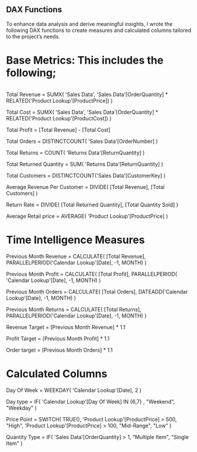 ## DAX Functions
To enhance data analysis and derive meaningful insights, I wrote the following DAX functions to create measures and calculated columns tailored to the project’s needs.
# Base Metrics: This includes the following;
```txt
```
Total Revenue =
   SUMX(
    'Sales Data',
    'Sales Data'[OrderQuantity] * RELATED('Product Lookup'[ProductPrice])
   )

 Total Cost = 
SUMX(
    'Sales Data',
    'Sales Data'[OrderQuantity] * RELATED('Product Lookup'[ProductCost])
)

  Total Profit =
[Total Revenue] - [Total Cost]


 Total Orders = 
DISTINCTCOUNT(
    'Sales Data'[OrderNumber]
)


 Total Returns = 
COUNT(
    'Returns Data'[ReturnQuantity]
)

 Total Returned Quantity = 
SUM(
    'Returns Data'[ReturnQuantity]
)

 Total Customers = 
DISTINCTCOUNT('Sales Data'[CustomerKey]
)

 Average Revenue Per Customer = 
DIVIDE(
    [Total Revenue],
    [Total Customers]
)

 Return Rate = 
DIVIDE( 
    [Total Returned Quantity], [Total Quantity Sold]
)

 Average Retail price = 
AVERAGE(
    'Product Lookup'[ProductPrice]
)

 # Time Intelligence Measures
 Previous Month Revenue = 
CALCULATE(
    [Total Revenue],
    PARALLELPERIOD('Calendar Lookup'[Date],
    -1,
    MONTH)
)

 Previous Month Profit = 
CALCULATE(
    [Total Profit],
    PARALLELPERIOD( 'Calendar Lookup'[Date],
    -1,
    MONTH)
)

 Previous Month Orders = 
CALCULATE(
    [Total Orders],
    DATEADD('Calendar Lookup'[Date],
    -1,
    MONTH)
)

 Previous Month Returns = 
CALCULATE(
    [Total Returns],
    PARALLELPERIOD('Calendar Lookup'[Date],
    -1,
    MONTH)
)

 Revenue Target = 
[Previous Month Revenue] * 1.1


 Profit Target = 
[Previous Month Profit] * 1.1


 Order target = 
[Previous Month Orders] * 1.1




# Calculated Columns
 Day Of Week = 
WEEKDAY(
    'Calendar Lookup'[Date],
    2
)

 Day type = 
IF(
    'Calendar Lookup'[Day Of Week] IN {6,7} ,
    "Weekend",
    "Weekday"
)

 Price Point = 
SWITCH(
    TRUE(),
    'Product Lookup'[ProductPrice] > 500, "High",
    'Product Lookup'[ProductPrice] > 100, "Mid-Range",
    "Low"
)

 Quantity Type = 
IF(
    'Sales Data'[OrderQuantity] > 1,
     "Multiple Item",
     "Single Item"
  )
  ```
  ```
